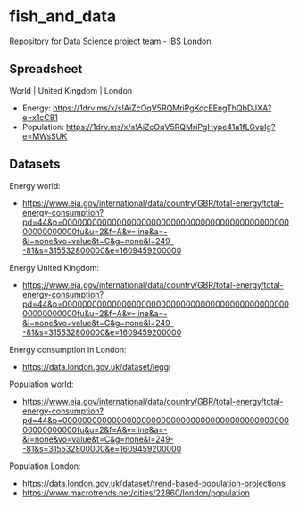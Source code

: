 # fish_and_data
Repository for Data Science project team - IBS London.

## Spreadsheet

World | United Kingdom | London
- Energy: https://1drv.ms/x/s!AiZcOqV5RQMriPgKqcEEngThQbDJXA?e=x1cC81
- Population: https://1drv.ms/x/s!AiZcOqV5RQMriPgHype41a1fLGvpIg?e=MWsSUK


## Datasets

Energy world: 
- https://www.eia.gov/international/data/country/GBR/total-energy/total-energy-consumption?pd=44&p=000000000000000000000000000000000000000000000000000000000fu&u=2&f=A&v=line&a=-&i=none&vo=value&t=C&g=none&l=249--81&s=315532800000&e=1609459200000

Energy United Kingdom: 
- https://www.eia.gov/international/data/country/GBR/total-energy/total-energy-consumption?pd=44&p=000000000000000000000000000000000000000000000000000000000fu&u=2&f=A&v=line&a=-&i=none&vo=value&t=C&g=none&l=249--81&s=315532800000&e=1609459200000

Energy consumption in London: 
- https://data.london.gov.uk/dataset/leggi

Population world: 
- https://www.eia.gov/international/data/country/GBR/total-energy/total-energy-consumption?pd=44&p=000000000000000000000000000000000000000000000000000000000fu&u=2&f=A&v=line&a=-&i=none&vo=value&t=C&g=none&l=249--81&s=315532800000&e=1609459200000

Population London: 
- https://data.london.gov.uk/dataset/trend-based-population-projections
- https://www.macrotrends.net/cities/22860/london/population
